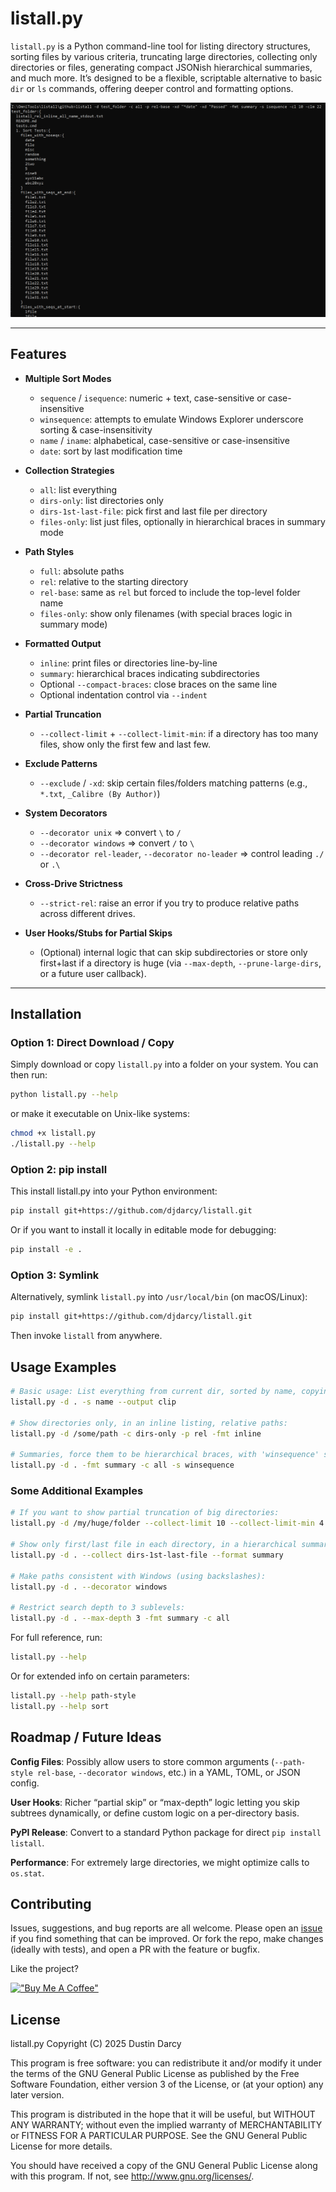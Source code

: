 # listall.py

`listall.py` is a Python command-line tool for listing directory structures, sorting files by various criteria, truncating large directories, collecting only directories or files, generating compact JSONish hierarchical summaries, and much more. It’s designed to be a flexible, scriptable alternative to basic `dir` or `ls` commands, offering deeper control and formatting options.

![listall -d test_folder -c all -p rel-base -xd "*date" -xd "Passed" -fmt summary -s isequence -cl 10 -clm 22](images/example1.png)

---

## Features

- **Multiple Sort Modes**  
  - `sequence` / `isequence`: numeric + text, case-sensitive or case-insensitive  
  - `winsequence`: attempts to emulate Windows Explorer underscore sorting  & case-insensitivity
  - `name` / `iname`: alphabetical, case-sensitive or case-insensitive  
  - `date`: sort by last modification time  

- **Collection Strategies**  
  - `all`: list everything  
  - `dirs-only`: list directories only  
  - `dirs-1st-last-file`: pick first and last file per directory  
  - `files-only`: list just files, optionally in hierarchical braces in summary mode  

- **Path Styles**  
  - `full`: absolute paths  
  - `rel`: relative to the starting directory  
  - `rel-base`: same as `rel` but forced to include the top-level folder name  
  - `files-only`: show only filenames (with special braces logic in summary mode)  

- **Formatted Output**  
  - `inline`: print files or directories line-by-line  
  - `summary`: hierarchical braces indicating subdirectories  
  - Optional `--compact-braces`: close braces on the same line  
  - Optional indentation control via `--indent`  

- **Partial Truncation**  
  - `--collect-limit` + `--collect-limit-min`: if a directory has too many files, show only the first few and last few.  

- **Exclude Patterns**  
  - `--exclude` / `-xd`: skip certain files/folders matching patterns (e.g., `*.txt`, `_Calibre (By Author)`)  

- **System Decorators**  
  - `--decorator unix` => convert `\` to `/`  
  - `--decorator windows` => convert `/` to `\`  
  - `--decorator rel-leader`, `--decorator no-leader` => control leading `./` or `.\`  

- **Cross-Drive Strictness**  
  - `--strict-rel`: raise an error if you try to produce relative paths across different drives.  

- **User Hooks/Stubs for Partial Skips**  
  - (Optional) internal logic that can skip subdirectories or store only first+last if a directory is huge (via `--max-depth`, `--prune-large-dirs`, or a future user callback).  

---

## Installation

### Option 1: Direct Download / Copy

Simply download or copy `listall.py` into a folder on your system. You can then run:

```bash
python listall.py --help
```

or make it executable on Unix-like systems:

```bash
chmod +x listall.py
./listall.py --help
```

### Option 2: pip install

This install listall.py into your Python environment:

```bash
pip install git+https://github.com/djdarcy/listall.git
```

Or if you want to install it locally in editable mode for debugging:

```bash
pip install -e .
```

### Option 3: Symlink

Alternatively, symlink `listall.py` into `/usr/local/bin` (on macOS/Linux):

```bash
pip install git+https://github.com/djdarcy/listall.git
```

Then invoke `listall` from anywhere.

## Usage Examples

```bash
# Basic usage: List everything from current dir, sorted by name, copying output to clipboard:
listall.py -d . -s name --output clip

# Show directories only, in an inline listing, relative paths:
listall.py -d /some/path -c dirs-only -p rel -fmt inline

# Summaries, force them to be hierarchical braces, with 'winsequence' sorting:
listall.py -d . -fmt summary -c all -s winsequence
```

### Some Additional Examples

```bash
# If you want to show partial truncation of big directories:
listall.py -d /my/huge/folder --collect-limit 10 --collect-limit-min 4

# Show only first/last file in each directory, in a hierarchical summary:
listall.py -d . --collect dirs-1st-last-file --format summary

# Make paths consistent with Windows (using backslashes):
listall.py -d . --decorator windows

# Restrict search depth to 3 sublevels:
listall.py -d . --max-depth 3 -fmt summary -c all
```

For full reference, run:

```bash
listall.py --help
```

Or for extended info on certain parameters:

```bash
listall.py --help path-style
listall.py --help sort
```

## Roadmap / Future Ideas

**Config Files**: Possibly allow users to store common arguments (`--path-style rel-base`, `--decorator windows`, etc.) in a YAML, TOML, or JSON config.

**User Hooks**: Richer “partial skip” or “max-depth” logic letting you skip subtrees dynamically, or define custom logic on a per-directory basis.

**PyPI Release**: Convert to a standard Python package for direct `pip install listall`.

**Performance**: For extremely large directories, we might optimize calls to `os.stat`.

## Contributing

Issues, suggestions, and bug reports are all welcome. Please open an [issue](https://github.com/djdarcy/listall/issues) if you find something that can be improved. Or fork the repo, make changes (ideally with tests), and open a PR with the feature or bugfix.

Like the project? 

[!["Buy Me A Coffee"](https://www.buymeacoffee.com/assets/img/custom_images/orange_img.png)](https://www.buymeacoffee.com/djdarcy)

## License

listall.py
Copyright (C) 2025 Dustin Darcy

This program is free software: you can redistribute it and/or modify
it under the terms of the GNU General Public License as published by
the Free Software Foundation, either version 3 of the License, or
(at your option) any later version.

This program is distributed in the hope that it will be useful,
but WITHOUT ANY WARRANTY; without even the implied warranty of
MERCHANTABILITY or FITNESS FOR A PARTICULAR PURPOSE.  See the
GNU General Public License for more details.

You should have received a copy of the GNU General Public License
along with this program.  If not, see <http://www.gnu.org/licenses/>.
